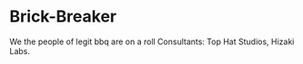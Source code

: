 # Brick-Breaker
We the people of legit bbq are on a roll
Consultants: Top Hat Studios, Hizaki Labs.
